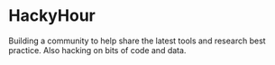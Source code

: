 # HackyHour
Building a community to help share the latest tools and research best practice. Also hacking on bits of code and data.
